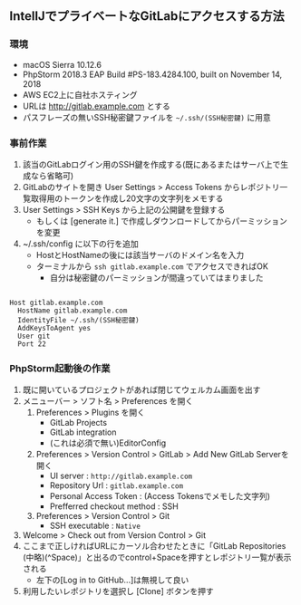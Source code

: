 IntellJでプライベートなGitLabにアクセスする方法
-----

### 環境

* macOS Sierra 10.12.6
* PhpStorm 2018.3 EAP Build #PS-183.4284.100, built on November 14, 2018
* AWS EC2上に自社ホスティング
* URLは http://gitlab.example.com とする
* パスフレーズの無いSSH秘密鍵ファイルを `~/.ssh/(SSH秘密鍵)` に用意

### 事前作業

1. 該当のGitLabログイン用のSSH鍵を作成する(既にあるまたはサーバ上で生成なら省略可)
1. GitLabのサイトを開き User Settings > Access Tokens からレポジトリ一覧取得用のトークンを作成し20文字の文字列をメモする
1. User Settings > SSH Keys から上記の公開鍵を登録する
    * もしくは [generate it.] で作成しダウンロードしてからパーミッションを変更
1. ~/.ssh/config に以下の行を追加
    * HostとHostNameの後には該当サーバのドメイン名を入力
    * ターミナルから `ssh gitlab.example.com` でアクセスできればOK
        * 自分は秘密鍵のパーミッションが間違っていてはまりました

```:config

Host gitlab.example.com
  HostName gitlab.example.com
  IdentityFile ~/.ssh/(SSH秘密鍵)
  AddKeysToAgent yes
  User git
  Port 22

```

### PhpStorm起動後の作業

1. 既に開いているプロジェクトがあれば閉じてウェルカム画面を出す
1. メニューバー > ソフト名 > Preferences を開く
    1. Preferences > Plugins を開く
        * GitLab Projects
        * GitLab integration
        * (これは必須で無い)EditorConfig
    1. Preferences > Version Control > GitLab > Add New GitLab Serverを開く
        * UI server : `http://gitlab.example.com`
        * Repository Url : `gitlab.example.com`
        * Personal Access Token : (Access Tokensでメモした文字列)
        * Prefferred checkout method : SSH
    1. Preferences > Version Control > Git
        * SSH executable : `Native`
1. Welcome > Check out from Version Control > Git
1. ここまで正しければURLにカーソル合わせたときに「GitLab Repositories (中略)(^Space)」と出るのでcontrol+Spaceを押すとレポジトリ一覧が表示される
    * 左下の[Log in to GitHub...]は無視して良い
1. 利用したいレポジトリを選択し [Clone] ボタンを押す
